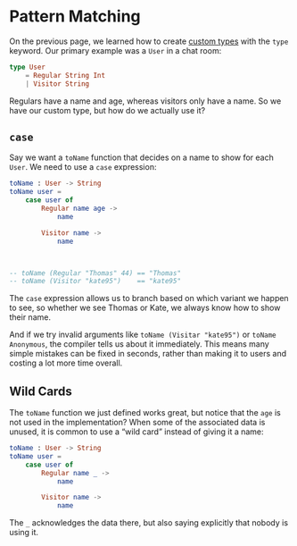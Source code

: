# Pattern Matching

On the previous page, we learned how to create [custom types](/types/custom_types.html) with the `type` keyword. Our primary example was a `User` in a chat room:

```elm
type User
    = Regular String Int
    | Visitor String
```

Regulars have a name and age, whereas visitors only have a name. So we have our custom type, but how do we actually use it?

## `case`

Say we want a `toName` function that decides on a name to show for each `User`. We need to use a `case` expression:

```elm
toName : User -> String
toName user =
    case user of
        Regular name age ->
            name

        Visitor name ->
            name



-- toName (Regular "Thomas" 44) == "Thomas"
-- toName (Visitor "kate95")    == "kate95"
```

The `case` expression allows us to branch based on which variant we happen to see, so whether we see Thomas or Kate, we always know how to show their name.

And if we try invalid arguments like `toName (Visitar "kate95")` or `toName Anonymous`, the compiler tells us about it immediately. This means many simple mistakes can be fixed in seconds, rather than making it to users and costing a lot more time overall.

## Wild Cards

The `toName` function we just defined works great, but notice that the `age` is not used in the implementation? When some of the associated data is unused, it is common to use a “wild card” instead of giving it a name:

```elm
toName : User -> String
toName user =
    case user of
        Regular name _ ->
            name

        Visitor name ->
            name
```

The `_` acknowledges the data there, but also saying explicitly that nobody is using it.
